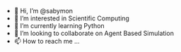 - 👋 Hi, I’m @sabymon
- 👀 I’m interested in Scientific Computing
- 🌱 I’m currently learning Python
- 💞️ I’m looking to collaborate on Agent Based Simulation
- 📫 How to reach me ...

<!---
sabymon/sabymon is a ✨ special ✨ repository because its `README.md` (this file) appears on your GitHub profile.
You can click the Preview link to take a look at your changes.
--->
